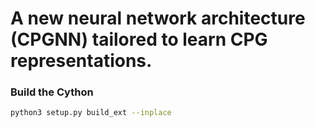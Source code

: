 # A new neural network architecture (CPGNN) tailored to learn CPG representations.

### Build the Cython
```bash
python3 setup.py build_ext --inplace
```